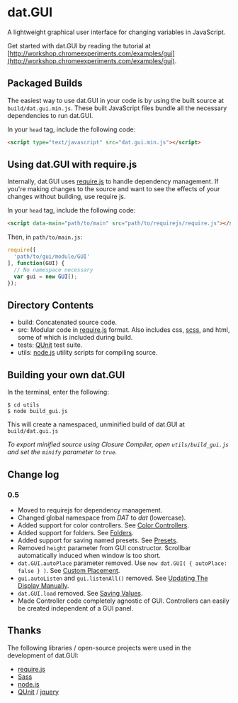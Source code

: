 # dat.GUI

A lightweight graphical user interface for changing variables in JavaScript.

Get started with dat.GUI by reading the tutorial at [http://workshop.chromeexperiments.com/examples/gui](http://workshop.chromeexperiments.com/examples/gui).

## Packaged Builds

The easiest way to use dat.GUI in your code is by using the built source at `build/dat.gui.min.js`. These built JavaScript files bundle all the necessary dependencies to run dat.GUI.

In your `head` tag, include the following code:

```html
<script type="text/javascript" src="dat.gui.min.js"></script>
```

## Using dat.GUI with require.js

Internally, dat.GUI uses [require.js](http://requirejs.org/) to handle dependency management. If you're making changes to the source and want to see the effects of your changes without building, use require js.

In your `head` tag, include the following code:

```html
<script data-main="path/to/main" src="path/to/requirejs/require.js"></script>
```

Then, in `path/to/main.js`:

```javascript
require([
  'path/to/gui/module/GUI'
], function(GUI) {
  // No namespace necessary
  var gui = new GUI();
});
```

## Directory Contents

* build: Concatenated source code.
* src: Modular code in [require.js](http://requirejs.org/) format. Also includes css, [scss](http://sass-lang.com/), and html, some of which is included during build.
* tests: [QUnit](https://github.com/jquery/qunit) test suite.
* utils: [node.js](http://nodejs.org/) utility scripts for compiling source.

## Building your own dat.GUI

In the terminal, enter the following:

```
$ cd utils
$ node build_gui.js
```

This will create a namespaced, unminified build of dat.GUI at `build/dat.gui.js`

_To export minified source using Closure Compiler, open `utils/build_gui.js` and set the `minify` parameter to `true`._

## Change log

### 0.5

* Moved to requirejs for dependency management.
* Changed global namespace from *DAT* to *dat* (lowercase).
* Added support for color controllers. See [Color Controllers](http://workshop.chromeexperiments.com/examples/gui/#4--Color-Controllers).
* Added support for folders. See [Folders](http://workshop.chromeexperiments.com/examples/gui/#3--Folders).
* Added support for saving named presets.  See [Presets](http://workshop.chromeexperiments.com/examples/gui/examples/gui/#6--Presets).
* Removed `height` parameter from GUI constructor. Scrollbar automatically induced when window is too short.
* `dat.GUI.autoPlace` parameter removed. Use `new dat.GUI( { autoPlace: false } )`. See [Custom Placement](http://workshop.chromeexperiments.com/examples/gui/#9--Custom-Placement).
* `gui.autoListen` and `gui.listenAll()` removed. See [Updating The Display Manually](http://workshop.chromeexperiments.com/examples/gui/#11--Updating-the-Display-Manually).
* `dat.GUI.load` removed. See [Saving Values](http://workshop.chromeexperiments.com/examples/gui/#5--Saving-Values).
* Made Controller code completely agnostic of GUI. Controllers can easily be created independent of a GUI panel.

## Thanks

The following libraries / open-source projects were used in the development of dat.GUI:

* [require.js](http://requirejs.org/)
* [Sass](http://sass-lang.com/)
* [node.js](http://nodejs.org/)
* [QUnit](https://github.com/jquery/qunit) / [jquery](http://jquery.com/)
